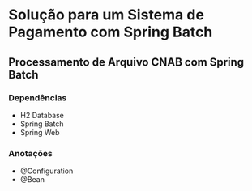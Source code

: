# Solução para um Sistema de Pagamento com Spring Batch

## Processamento de Arquivo CNAB com Spring Batch

### Dependências

- H2 Database
- Spring Batch
- Spring Web

### Anotações

- @Configuration
- @Bean

